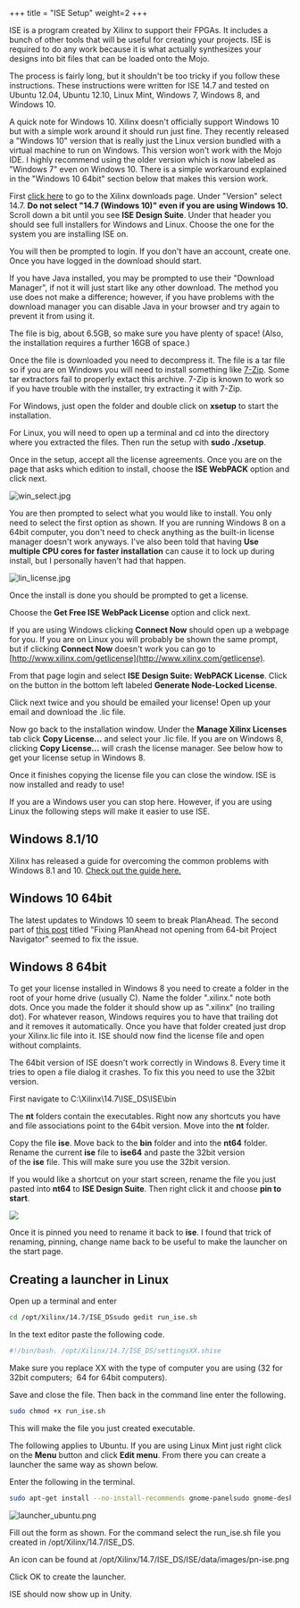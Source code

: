 +++
title = "ISE Setup"
weight=2
+++

ISE is a program created by Xilinx to support their FPGAs. It includes a bunch of other tools that will be useful for creating your projects. ISE is required to do any work because it is what actually synthesizes your designs into bit files that can be loaded onto the Mojo.

The process is fairly long, but it shouldn't be too tricky if you follow these instructions. These instructions were written for ISE 14.7 and tested on Ubuntu 12.04, Ubuntu 12.10, Linux Mint, Windows 7, Windows 8, and Windows 10.

A quick note for Windows 10. Xilinx doesn't officially support Windows 10 but with a simple work around it should run just fine. They recently released a "Windows 10" version that is really just the Linux version bundled with a virtual machine to run on Windows. This version won't work with the Mojo IDE. I highly recommend using the older version which is now labeled as "Windows 7" even on Windows 10. There is a simple workaround explained in the "Windows 10 64bit" section below that makes this version work.

First [click here](https://www.xilinx.com/support/download/index.html/content/xilinx/en/downloadNav/vivado-design-tools/archive-ise.html) to go to the Xilinx downloads page. Under "Version" select 14.7. **Do not select "14.7 (Windows 10)" even if you are using Windows 10.** Scroll down a bit until you see **ISE Design Suite**. Under that header you should see full installers for Windows and Linux. Choose the one for the system you are installing ISE on.

You will then be prompted to login. If you don't have an account, create one. Once you have logged in the download should start.

If you have Java installed, you may be prompted to use their "Download Manager", if not it will just start like any other download. The method you use does not make a difference; however, if you have problems with the download manager you can disable Java in your browser and try again to prevent it from using it.

The file is big, about 6.5GB, so make sure you have plenty of space! (Also, the installation requires a further 16GB of space.)

Once the file is downloaded you need to decompress it. The file is a tar file so if you are on Windows you will need to install something like [7-Zip](http://www.7-zip.org/download.html). Some tar extractors fail to properly extact this archive. 7-Zip is known to work so if you have trouble with the installer, try extracting it with 7-Zip.

For Windows, just open the folder and double click on **xsetup** to start the installation.

For Linux, you will need to open up a terminal and cd into the directory where you extracted the files. Then run the setup with **sudo ./xsetup**.

Once in the setup, accept all the license agreements. Once you are on the page that asks which edition to install, choose the **ISE WebPACK** option and click next.

![win_select.jpg](https://cdn.alchitry.com/setup/win_select.jpg)

You are then prompted to select what you would like to install. You only need to select the first option as shown. If you are running Windows 8 on a 64bit computer, you don't need to check anything as the built-in license manager doesn't work anyways. I've also been told that having **Use multiple CPU cores for faster installation** can cause it to lock up during install, but I personally haven't had that happen.

![lin_license.jpg](https://cdn.alchitry.com/setup/lin_license.jpg)

Once the install is done you should be prompted to get a license.

Choose the **Get Free ISE WebPack License** option and click next.

If you are using Windows clicking **Connect Now** should open up a webpage for you. If you are on Linux you will probably be shown the same prompt, but if clicking **Connect Now** doesn't work you can go to [http://www.xilinx.com/getlicense](http://www.xilinx.com/getlicense).

From that page login and select **ISE Design Suite: WebPACK License**. Click on the button in the bottom left labeled **Generate Node-Locked License**.

Click next twice and you should be emailed your license! Open up your email and download the .lic file.

Now go back to the installation window. Under the **Manage Xilinx Licenses** tab click **Copy License...** and select your .lic file. If you are on Windows 8, clicking **Copy License...** will crash the license manager. See below how to get your license setup in Windows 8.

Once it finishes copying the license file you can close the window. ISE is now installed and ready to use!

If you are a Windows user you can stop here. However, if you are using Linux the following steps will make it easier to use ISE.

## Windows 8.1/10

Xilinx has released a guide for overcoming the common problems with Windows 8.1 and 10. [Check out the guide here.](http://www.xilinx.com/support/answers/62380.html)

## Windows 10 64bit

The latest updates to Windows 10 seem to break PlanAhead. The second part of [this post](https://www.eevblog.com/forum/microcontrollers/guide-getting-xilinx-ise-to-work-with-windows-8-64-bit/) titled "Fixing PlanAhead not opening from 64-bit Project Navigator" seemed to fix the issue.

## Windows 8 64bit

To get your license installed in Windows 8 you need to create a folder in the root of your home drive (usually C). Name the folder ".xilinx." note both dots. Once you made the folder it should show up as ".xilinx" (no trailing dot). For whatever reason, Windows requires you to have that trailing dot and it removes it automatically. Once you have that folder created just drop your Xilinx.lic file into it. ISE should now find the license file and open without complaints.

The 64bit version of ISE doesn't work correctly in Windows 8. Every time it tries to open a file dialog it crashes. To fix this you need to use the 32bit version.

First navigate to C:\Xilinx\14.7\ISE_DS\ISE\bin

The **nt** folders contain the executables. Right now any shortcuts you have and file associations point to the 64bit version. Move into the **nt** folder.

Copy the file **ise**. Move back to the **bin** folder and into the **nt64** folder. Rename the current **ise** file to **ise64** and paste the 32bit version of the **ise** file. This will make sure you use the 32bit version.

If you would like a shortcut on your start screen, rename the file you just pasted into **nt64** to **ISE Design Suite**. Then right click it and choose **pin to start**.

![](https://cdn.alchitry.com/setup/image-asset.png)

Once it is pinned you need to rename it back to **ise**. I found that trick of renaming, pinning, change name back to be useful to make the launcher on the start page.

## Creating a launcher in Linux

Open up a terminal and enter

```bash
cd /opt/Xilinx/14.7/ISE_DSsudo gedit run_ise.sh
```

In the text editor paste the following code.

```bash
#!/bin/bash. /opt/Xilinx/14.7/ISE_DS/settingsXX.shise
```

Make sure you replace XX with the type of computer you are using (32 for 32bit computers;  64 for 64bit computers).

Save and close the file. Then back in the command line enter the following.

```bash
sudo chmod +x run_ise.sh
```

This will make the file you just created executable.

The following applies to Ubuntu. If you are using Linux Mint just right click on the **Menu** button and click **Edit menu**. From there you can create a launcher the same way as shown below.

Enter the following in the terminal.

```bash
sudo apt-get install --no-install-recommends gnome-panelsudo gnome-desktop-item-edit /usr/share/applications/ --create-new
```

![launcher_ubuntu.png](https://cdn.alchitry.com/setup/launcher_ubuntu.png)

Fill out the form as shown. For the command select the run_ise.sh file you created in /opt/Xilinx/14.7/ISE_DS.

An icon can be found at /opt/Xilinx/14.7/ISE_DS/ISE/data/images/pn-ise.png

Click OK to create the launcher.

ISE should now show up in Unity.